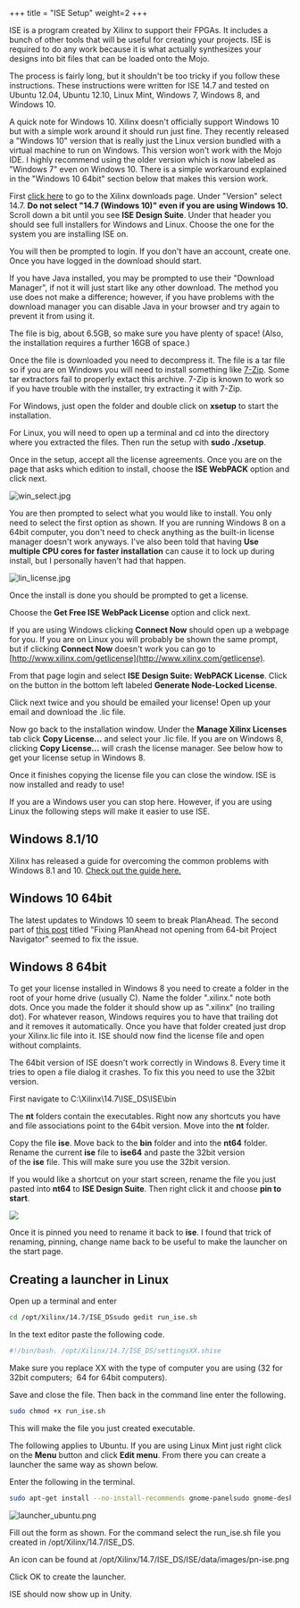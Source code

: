 +++
title = "ISE Setup"
weight=2
+++

ISE is a program created by Xilinx to support their FPGAs. It includes a bunch of other tools that will be useful for creating your projects. ISE is required to do any work because it is what actually synthesizes your designs into bit files that can be loaded onto the Mojo.

The process is fairly long, but it shouldn't be too tricky if you follow these instructions. These instructions were written for ISE 14.7 and tested on Ubuntu 12.04, Ubuntu 12.10, Linux Mint, Windows 7, Windows 8, and Windows 10.

A quick note for Windows 10. Xilinx doesn't officially support Windows 10 but with a simple work around it should run just fine. They recently released a "Windows 10" version that is really just the Linux version bundled with a virtual machine to run on Windows. This version won't work with the Mojo IDE. I highly recommend using the older version which is now labeled as "Windows 7" even on Windows 10. There is a simple workaround explained in the "Windows 10 64bit" section below that makes this version work.

First [click here](https://www.xilinx.com/support/download/index.html/content/xilinx/en/downloadNav/vivado-design-tools/archive-ise.html) to go to the Xilinx downloads page. Under "Version" select 14.7. **Do not select "14.7 (Windows 10)" even if you are using Windows 10.** Scroll down a bit until you see **ISE Design Suite**. Under that header you should see full installers for Windows and Linux. Choose the one for the system you are installing ISE on.

You will then be prompted to login. If you don't have an account, create one. Once you have logged in the download should start.

If you have Java installed, you may be prompted to use their "Download Manager", if not it will just start like any other download. The method you use does not make a difference; however, if you have problems with the download manager you can disable Java in your browser and try again to prevent it from using it.

The file is big, about 6.5GB, so make sure you have plenty of space! (Also, the installation requires a further 16GB of space.)

Once the file is downloaded you need to decompress it. The file is a tar file so if you are on Windows you will need to install something like [7-Zip](http://www.7-zip.org/download.html). Some tar extractors fail to properly extact this archive. 7-Zip is known to work so if you have trouble with the installer, try extracting it with 7-Zip.

For Windows, just open the folder and double click on **xsetup** to start the installation.

For Linux, you will need to open up a terminal and cd into the directory where you extracted the files. Then run the setup with **sudo ./xsetup**.

Once in the setup, accept all the license agreements. Once you are on the page that asks which edition to install, choose the **ISE WebPACK** option and click next.

![win_select.jpg](https://cdn.alchitry.com/setup/win_select.jpg)

You are then prompted to select what you would like to install. You only need to select the first option as shown. If you are running Windows 8 on a 64bit computer, you don't need to check anything as the built-in license manager doesn't work anyways. I've also been told that having **Use multiple CPU cores for faster installation** can cause it to lock up during install, but I personally haven't had that happen.

![lin_license.jpg](https://cdn.alchitry.com/setup/lin_license.jpg)

Once the install is done you should be prompted to get a license.

Choose the **Get Free ISE WebPack License** option and click next.

If you are using Windows clicking **Connect Now** should open up a webpage for you. If you are on Linux you will probably be shown the same prompt, but if clicking **Connect Now** doesn't work you can go to [http://www.xilinx.com/getlicense](http://www.xilinx.com/getlicense).

From that page login and select **ISE Design Suite: WebPACK License**. Click on the button in the bottom left labeled **Generate Node-Locked License**.

Click next twice and you should be emailed your license! Open up your email and download the .lic file.

Now go back to the installation window. Under the **Manage Xilinx Licenses** tab click **Copy License...** and select your .lic file. If you are on Windows 8, clicking **Copy License...** will crash the license manager. See below how to get your license setup in Windows 8.

Once it finishes copying the license file you can close the window. ISE is now installed and ready to use!

If you are a Windows user you can stop here. However, if you are using Linux the following steps will make it easier to use ISE.

## Windows 8.1/10

Xilinx has released a guide for overcoming the common problems with Windows 8.1 and 10. [Check out the guide here.](http://www.xilinx.com/support/answers/62380.html)

## Windows 10 64bit

The latest updates to Windows 10 seem to break PlanAhead. The second part of [this post](https://www.eevblog.com/forum/microcontrollers/guide-getting-xilinx-ise-to-work-with-windows-8-64-bit/) titled "Fixing PlanAhead not opening from 64-bit Project Navigator" seemed to fix the issue.

## Windows 8 64bit

To get your license installed in Windows 8 you need to create a folder in the root of your home drive (usually C). Name the folder ".xilinx." note both dots. Once you made the folder it should show up as ".xilinx" (no trailing dot). For whatever reason, Windows requires you to have that trailing dot and it removes it automatically. Once you have that folder created just drop your Xilinx.lic file into it. ISE should now find the license file and open without complaints.

The 64bit version of ISE doesn't work correctly in Windows 8. Every time it tries to open a file dialog it crashes. To fix this you need to use the 32bit version.

First navigate to C:\Xilinx\14.7\ISE_DS\ISE\bin

The **nt** folders contain the executables. Right now any shortcuts you have and file associations point to the 64bit version. Move into the **nt** folder.

Copy the file **ise**. Move back to the **bin** folder and into the **nt64** folder. Rename the current **ise** file to **ise64** and paste the 32bit version of the **ise** file. This will make sure you use the 32bit version.

If you would like a shortcut on your start screen, rename the file you just pasted into **nt64** to **ISE Design Suite**. Then right click it and choose **pin to start**.

![](https://cdn.alchitry.com/setup/image-asset.png)

Once it is pinned you need to rename it back to **ise**. I found that trick of renaming, pinning, change name back to be useful to make the launcher on the start page.

## Creating a launcher in Linux

Open up a terminal and enter

```bash
cd /opt/Xilinx/14.7/ISE_DSsudo gedit run_ise.sh
```

In the text editor paste the following code.

```bash
#!/bin/bash. /opt/Xilinx/14.7/ISE_DS/settingsXX.shise
```

Make sure you replace XX with the type of computer you are using (32 for 32bit computers;  64 for 64bit computers).

Save and close the file. Then back in the command line enter the following.

```bash
sudo chmod +x run_ise.sh
```

This will make the file you just created executable.

The following applies to Ubuntu. If you are using Linux Mint just right click on the **Menu** button and click **Edit menu**. From there you can create a launcher the same way as shown below.

Enter the following in the terminal.

```bash
sudo apt-get install --no-install-recommends gnome-panelsudo gnome-desktop-item-edit /usr/share/applications/ --create-new
```

![launcher_ubuntu.png](https://cdn.alchitry.com/setup/launcher_ubuntu.png)

Fill out the form as shown. For the command select the run_ise.sh file you created in /opt/Xilinx/14.7/ISE_DS.

An icon can be found at /opt/Xilinx/14.7/ISE_DS/ISE/data/images/pn-ise.png

Click OK to create the launcher.

ISE should now show up in Unity.